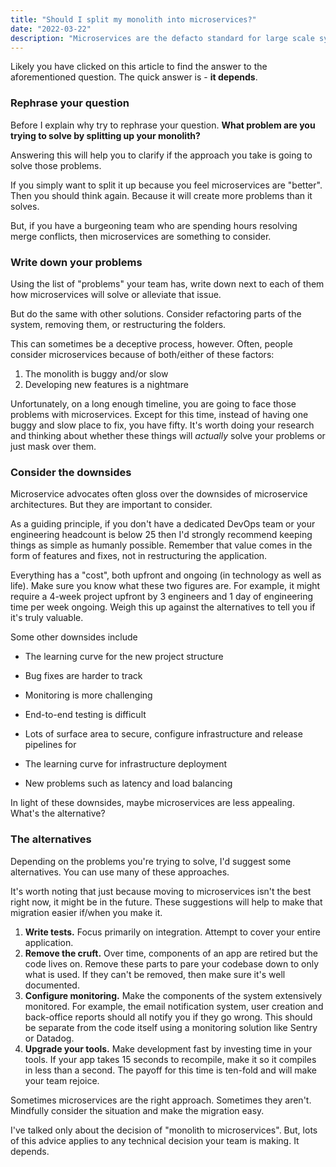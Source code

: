 ```yaml
---
title: "Should I split my monolith into microservices?"
date: "2022-03-22"
description: "Microservices are the defacto standard for large scale systems. But is it always the right choice?"
---
```


Likely you have clicked on this article to find the answer to the aforementioned question. The quick answer is - **it depends**.



### Rephrase your question

Before I explain why try to rephrase your question. **What problem are you trying to solve by splitting up your monolith?**

Answering this will help you to clarify if the approach you take is going to solve those problems.

If you simply want to split it up because you feel microservices are "better". Then you should think again. Because it will create more problems than it solves.

But, if you have a burgeoning team who are spending hours resolving merge conflicts, then microservices are something to consider.



### Write down your problems

Using the list of "problems" your team has, write down next to each of them how microservices will solve or alleviate that issue.

But do the same with other solutions. Consider refactoring parts of the system, removing them, or restructuring the folders.

This can sometimes be a deceptive process, however. Often, people consider microservices because of both/either of these factors:

1. The monolith is buggy and/or slow
2. Developing new features is a nightmare

Unfortunately, on a long enough timeline, you are going to face those problems with microservices. Except for this time, instead of having one buggy and slow place to fix, you have fifty. It's worth doing your research and thinking about whether these things will *actually* solve your problems or just mask over them.



### Consider the downsides

Microservice advocates often gloss over the downsides of microservice architectures. But they are important to consider.

As a guiding principle, if you don't have a dedicated DevOps team or your engineering headcount is below 25 then I'd strongly recommend keeping things as simple as humanly possible. Remember that value comes in the form of features and fixes, not in restructuring the application.

Everything has a "cost", both upfront and ongoing (in technology as well as life). Make sure you know what these two figures are. For example, it might require a 4-week project upfront by 3 engineers and 1 day of engineering time per week ongoing. Weigh this up against the alternatives to tell you if it's truly valuable.

Some other downsides include

* The learning curve for the new project structure

* Bug fixes are harder to track

* Monitoring is more challenging

* End-to-end testing is difficult

* Lots of surface area to secure, configure infrastructure and release pipelines for

* The learning curve for infrastructure deployment

* New problems such as latency and load balancing

  

In light of these downsides, maybe microservices are less appealing. What's the alternative?



### The alternatives

Depending on the problems you're trying to solve, I'd suggest some alternatives. You can use many of these approaches.

It's worth noting that just because moving to microservices isn't the best right now, it might be in the future. These suggestions will help to make that migration easier if/when you make it.

1. **Write tests.** Focus primarily on integration. Attempt to cover your entire application.
2. **Remove the cruft.** Over time, components of an app are retired but the code lives on. Remove these parts to pare your codebase down to only what is used. If they can't be removed, then make sure it's well documented.
3. **Configure monitoring.** Make the components of the system extensively monitored. For example, the email notification system, user creation and back-office reports should all notify you if they go wrong. This should be separate from the code itself using a monitoring solution like Sentry or Datadog.
4. **Upgrade your tools.** Make development fast by investing time in your tools. If your app takes 15 seconds to recompile, make it so it compiles in less than a second. The payoff for this time is ten-fold and will make your team rejoice.



Sometimes microservices are the right approach. Sometimes they aren't. Mindfully consider the situation and make the migration easy. 

I've talked only about the decision of "monolith to microservices". But, lots of this advice applies to any technical decision your team is making. It depends.